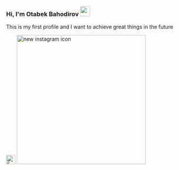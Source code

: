 ### Hi, I'm Otabek Bahodirov <img src="https://media.giphy.com/media/hvRJCLFzcasrR4ia7z/giphy.gif" width="27px">

This is my first profile and I want to achieve great things in the future

<a href="https://www.facebook.com/otabek.bahodirov.94/">
  <img src="https://www.freeiconspng.com/uploads/facebook-logo-3.png" width="25px"            alt="Facebook Logo HD PNG Pic" /></a>
</a>

<a href="https://www.instagram.com/fanytrich/">
  <img src="https://www.freeiconspng.com/uploads/new-instagram-icon-2.jpg" width="350" alt="new instagram icon" /></a>
</a>
